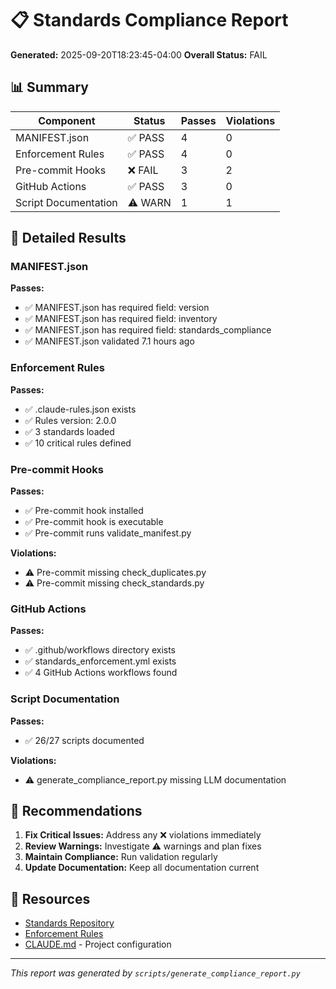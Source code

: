 # 📋 Standards Compliance Report

**Generated:** 2025-09-20T18:23:45-04:00
**Overall Status:** FAIL

## 📊 Summary

| Component | Status | Passes | Violations |
|-----------|--------|--------|------------|
| MANIFEST.json | ✅ PASS | 4 | 0 |
| Enforcement Rules | ✅ PASS | 4 | 0 |
| Pre-commit Hooks | ❌ FAIL | 3 | 2 |
| GitHub Actions | ✅ PASS | 3 | 0 |
| Script Documentation | ⚠️ WARN | 1 | 1 |

## 📝 Detailed Results

### MANIFEST.json

**Passes:**
- ✅ MANIFEST.json has required field: version
- ✅ MANIFEST.json has required field: inventory
- ✅ MANIFEST.json has required field: standards_compliance
- ✅ MANIFEST.json validated 7.1 hours ago

### Enforcement Rules

**Passes:**
- ✅ .claude-rules.json exists
- ✅ Rules version: 2.0.0
- ✅ 3 standards loaded
- ✅ 10 critical rules defined

### Pre-commit Hooks

**Passes:**
- ✅ Pre-commit hook installed
- ✅ Pre-commit hook is executable
- ✅ Pre-commit runs validate_manifest.py

**Violations:**
- ⚠️  Pre-commit missing check_duplicates.py
- ⚠️  Pre-commit missing check_standards.py

### GitHub Actions

**Passes:**
- ✅ .github/workflows directory exists
- ✅ standards_enforcement.yml exists
- ✅ 4 GitHub Actions workflows found

### Script Documentation

**Passes:**
- ✅ 26/27 scripts documented

**Violations:**
- ⚠️  generate_compliance_report.py missing LLM documentation

## 🎯 Recommendations

1. **Fix Critical Issues:** Address any ❌ violations immediately
2. **Review Warnings:** Investigate ⚠️ warnings and plan fixes
3. **Maintain Compliance:** Run validation regularly
4. **Update Documentation:** Keep all documentation current

## 🔗 Resources

- [Standards Repository](https://github.com/williamzujkowski/standards)
- [Enforcement Rules](.claude-rules.json)
- [CLAUDE.md](CLAUDE.md) - Project configuration

---

*This report was generated by `scripts/generate_compliance_report.py`*
